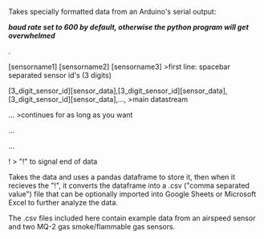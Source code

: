 Takes specially formatted data from an Arduino's serial output:

***baud rate set to 600 by default, otherwise the python program will get overwhelmed***

.

[sensorname1] [sensorname2] [sensorname3]                                                                                >first line: spacebar separated sensor id's (3 digits)

[3_digit_sensor_id][sensor_data],[3_digit_sensor_id][sensor_data],[3_digit_sensor_id][sensor_data],...,                  >main datastream

...                                                                                                                      >continues for as long as you want

...                                                                                

...

!                                                                                                                        > "!" to signal end of data


Takes the data and uses a pandas dataframe to store it, then when it recieves the "!", it converts the
dataframe into a .csv ("comma separated value") file that can be optionally imported into Google Sheets
or Microsoft Excel to further analyze the data.


The .csv files included here contain example data from an airspeed sensor and two MQ-2 gas smoke/flammable gas sensors.
